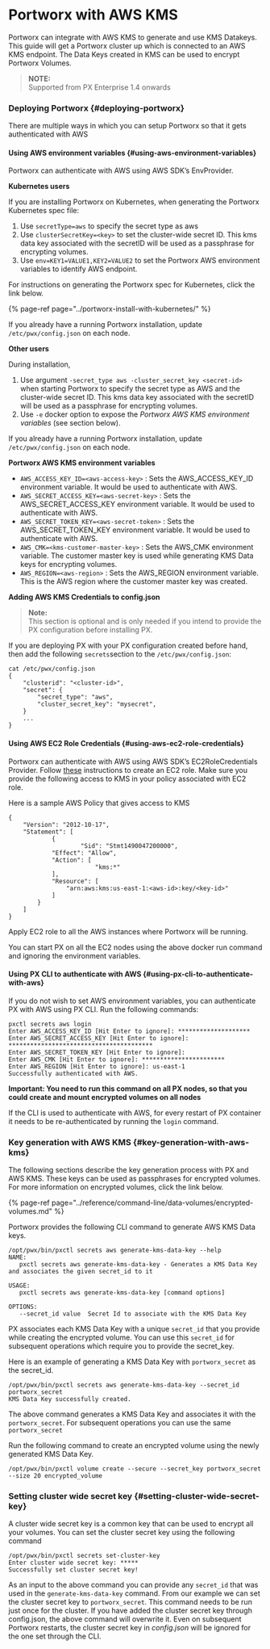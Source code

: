 # Portworx with AWS KMS

Portworx can integrate with AWS KMS to generate and use KMS Datakeys. This guide will get a Portworx cluster up which is connected to an AWS KMS endpoint. The Data Keys created in KMS can be used to encrypt Portworx Volumes.

> **NOTE:**  
> Supported from PX Enterprise 1.4 onwards

### Deploying Portworx {#deploying-portworx}

There are multiple ways in which you can setup Portworx so that it gets authenticated with AWS

#### Using AWS environment variables {#using-aws-environment-variables}

Portworx can authenticate with AWS using AWS SDK’s EnvProvider.

**Kubernetes users**

If you are installing Portworx on Kubernetes, when generating the Portworx Kubernetes spec file:

1. Use `secretType=aws` to specify the secret type as aws
2. Use `clusterSecretKey=<key>` to set the cluster-wide secret ID. This kms data key associated with the secretID will be used as a passphrase for encrypting volumes.
3. Use `env=KEY1=VALUE1,KEY2=VALUE2` to set the Portworx AWS environment variables to identify AWS endpoint.

For instructions on generating the Portworx spec for Kubernetes, click the link below.

{% page-ref page="../portworx-install-with-kubernetes/" %}

If you already have a running Portworx installation, update `/etc/pwx/config.json` on each node.

**Other users**

During installation,

1. Use argument `-secret_type aws -cluster_secret_key <secret-id>` when starting Portworx to specify the secret type as AWS and the cluster-wide secret ID. This kms data key associated with the secretID will be used as a passphrase for encrypting volumes.
2. Use `-e` docker option to expose the _Portworx AWS KMS environment variables_ \(see section below\).

If you already have a running Portworx installation, update `/etc/pwx/config.json` on each node.

**Portworx AWS KMS environment variables**

* `AWS_ACCESS_KEY_ID=<aws-access-key>` : Sets the AWS\_ACCESS\_KEY\_ID environment variable. It would be used to authenticate with AWS.
* `AWS_SECRET_ACCESS_KEY=<aws-secret-key>` : Sets the AWS\_SECRET\_ACCESS\_KEY environment variable. It would be used to authenticate with AWS.
* `AWS_SECRET_TOKEN_KEY=<aws-secret-token>` : Sets the AWS\_SECRET\_TOKEN\_KEY environment variable. It would be used to authenticate with AWS.
* `AWS_CMK=<kms-customer-master-key>` : Sets the AWS\_CMK environment variable. The customer master key is used while generating KMS Data keys for encrypting volumes.
* `AWS_REGION=<aws-region>` : Sets the AWS\_REGION environment variable. This is the AWS region where the customer master key was created.

**Adding AWS KMS Credentials to config.json**

> **Note:**  
> This section is optional and is only needed if you intend to provide the PX configuration before installing PX.

If you are deploying PX with your PX configuration created before hand, then add the following `secrets`section to the `/etc/pwx/config.json`:

```text
cat /etc/pwx/config.json
{
    "clusterid": "<cluster-id>",
    "secret": {
        "secret_type": "aws",
        "cluster_secret_key": "mysecret",
    }
    ...
}
```

#### Using AWS EC2 Role Credentials {#using-aws-ec2-role-credentials}

Portworx can authenticate with AWS using AWS SDK’s EC2RoleCredentials Provider. Follow [these](http://docs.aws.amazon.com/AWSEC2/latest/UserGuide/iam-roles-for-amazon-ec2.html) instructions to create an EC2 role. Make sure you provide the following access to KMS in your policy associated with EC2 role.

Here is a sample AWS Policy that gives access to KMS

```text
{
    "Version": "2012-10-17",
    "Statement": [
            {
	                "Sid": "Stmt1490047200000",
            "Effect": "Allow",
            "Action": [
	                    "kms:*"
            ],
            "Resource": [
                "arn:aws:kms:us-east-1:<aws-id>:key/<key-id>"
            ]
        }
    ]
}
```

Apply EC2 role to all the AWS instances where Portworx will be running.

You can start PX on all the EC2 nodes using the above docker run command and ignoring the environment variables.

#### Using PX CLI to authenticate with AWS {#using-px-cli-to-authenticate-with-aws}

If you do not wish to set AWS environment variables, you can authenticate PX with AWS using PX CLI. Run the following commands:

```text
pxctl secrets aws login
Enter AWS_ACCESS_KEY_ID [Hit Enter to ignore]: ********************
Enter AWS_SECRET_ACCESS_KEY [Hit Enter to ignore]: ****************************************
Enter AWS_SECRET_TOKEN_KEY [Hit Enter to ignore]:
Enter AWS_CMK [Hit Enter to ignore]: ***********************
Enter AWS_REGION [Hit Enter to ignore]: us-east-1
Successfully authenticated with AWS.
```

**Important: You need to run this command on all PX nodes, so that you could create and mount encrypted volumes on all nodes**

If the CLI is used to authenticate with AWS, for every restart of PX container it needs to be re-authenticated by running the `login` command.

### Key generation with AWS KMS {#key-generation-with-aws-kms}

The following sections describe the key generation process with PX and AWS KMS. These keys can be used as passphrases for encrypted volumes. For more information on encrypted volumes, click the link below.

{% page-ref page="../reference/command-line/data-volumes/encrypted-volumes.md" %}

Portworx provides the following CLI command to generate AWS KMS Data keys.

```text
/opt/pwx/bin/pxctl secrets aws generate-kms-data-key --help
NAME:
   pxctl secrets aws generate-kms-data-key - Generates a KMS Data Key and associates the given secret_id to it

USAGE:
   pxctl secrets aws generate-kms-data-key [command options]

OPTIONS:
   --secret_id value  Secret Id to associate with the KMS Data Key
```

PX associates each KMS Data Key with a unique `secret_id` that you provide while creating the encrypted volume. You can use this `secret_id` for subsequent operations which require you to provide the secret\_key.

Here is an example of generating a KMS Data Key with `portworx_secret` as the secret\_id.

```text
/opt/pwx/bin/pxctl secrets aws generate-kms-data-key --secret_id portworx_secret
KMS Data Key successfully created.
```

The above command generates a KMS Data Key and associates it with the `portworx_secret`. For subsequent operations you can use the same `portworx_secret`

Run the following command to create an encrypted volume using the newly generated KMS Data Key.

```text
/opt/pwx/bin/pxctl volume create --secure --secret_key portworx_secret --size 20 encrypted_volume
```

### Setting cluster wide secret key {#setting-cluster-wide-secret-key}

A cluster wide secret key is a common key that can be used to encrypt all your volumes. You can set the cluster secret key using the following command

```text
/opt/pwx/bin/pxctl secrets set-cluster-key
Enter cluster wide secret key: *****
Successfully set cluster secret key!

```

As an input to the above command you can provide any `secret_id` that was used in the `generate-kms-data-key` command. From our example we can set the cluster secret key to `portworx_secret`. This command needs to be run just once for the cluster. If you have added the cluster secret key through config.json, the above command will overwrite it. Even on subsequent Portworx restarts, the cluster secret key in _config.json_ will be ignored for the one set through the CLI.  


